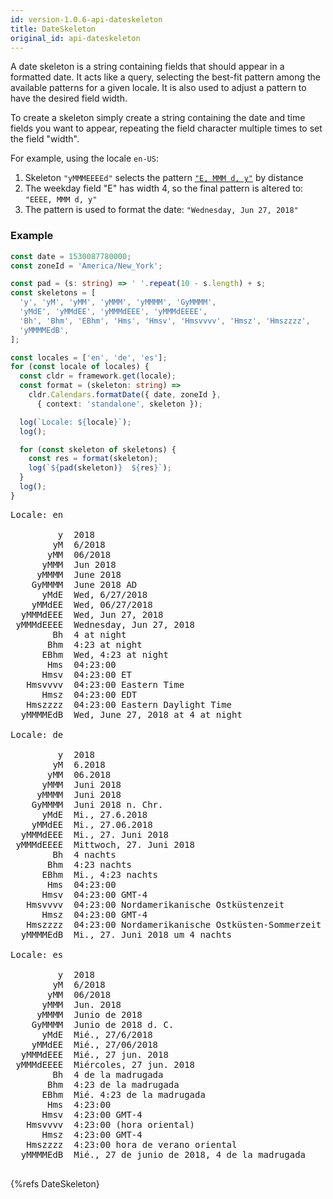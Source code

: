 ```yaml
---
id: version-1.0.6-api-dateskeleton
title: DateSkeleton
original_id: api-dateskeleton
---
```


A date skeleton is a string containing fields that should appear in a formatted date. It acts like a query, selecting the best-fit pattern among the available patterns for a given locale. It is also used to adjust a pattern to have the desired field width.

To create a skeleton simply create a string containing the date and time fields you want to appear, repeating the field character multiple times to set the field "width".

For example, using the locale `en-US`:

  1. Skeleton `"yMMMEEEEd"` selects the pattern [`"E, MMM d, y"`](https://github.com/unicode-cldr/cldr-dates-modern/blob/32.0.0/main/en/ca-gregorian.json#L382) by distance
  2. The weekday field "E" has width 4, so the final pattern is altered to: `"EEEE, MMM d, y"`
  3. The pattern is used to format the date: `"Wednesday, Jun 27, 2018"`

### Example

```typescript
const date = 1530087780000;
const zoneId = 'America/New_York';

const pad = (s: string) => ' '.repeat(10 - s.length) + s;
const skeletons = [
  'y', 'yM', 'yMM', 'yMMM', 'yMMMM', 'GyMMMM',
  'yMdE', 'yMMdEE', 'yMMMdEEE', 'yMMMdEEEE',
  'Bh', 'Bhm', 'EBhm', 'Hms', 'Hmsv', 'Hmsvvvv', 'Hmsz', 'Hmszzzz',
  'yMMMMEdB',
];

const locales = ['en', 'de', 'es'];
for (const locale of locales) {
  const cldr = framework.get(locale);
  const format = (skeleton: string) =>
    cldr.Calendars.formatDate({ date, zoneId },
      { context: 'standalone', skeleton });

  log(`Locale: ${locale}`);
  log();

  for (const skeleton of skeletons) {
    const res = format(skeleton);
    log(`${pad(skeleton)}  ${res}`);
  }
  log();
}
```
<pre class="output">
Locale: en
&nbsp;
         y  2018
        yM  6/2018
       yMM  06/2018
      yMMM  Jun 2018
     yMMMM  June 2018
    GyMMMM  June 2018 AD
      yMdE  Wed, 6/27/2018
    yMMdEE  Wed, 06/27/2018
  yMMMdEEE  Wed, Jun 27, 2018
 yMMMdEEEE  Wednesday, Jun 27, 2018
        Bh  4 at night
       Bhm  4:23 at night
      EBhm  Wed, 4:23 at night
       Hms  04:23:00
      Hmsv  04:23:00 ET
   Hmsvvvv  04:23:00 Eastern Time
      Hmsz  04:23:00 EDT
   Hmszzzz  04:23:00 Eastern Daylight Time
  yMMMMEdB  Wed, June 27, 2018 at 4 at night
&nbsp;
Locale: de
&nbsp;
         y  2018
        yM  6.2018
       yMM  06.2018
      yMMM  Juni 2018
     yMMMM  Juni 2018
    GyMMMM  Juni 2018 n. Chr.
      yMdE  Mi., 27.6.2018
    yMMdEE  Mi., 27.06.2018
  yMMMdEEE  Mi., 27. Juni 2018
 yMMMdEEEE  Mittwoch, 27. Juni 2018
        Bh  4 nachts
       Bhm  4:23 nachts
      EBhm  Mi., 4:23 nachts
       Hms  04:23:00
      Hmsv  04:23:00 GMT-4
   Hmsvvvv  04:23:00 Nordamerikanische Ostküstenzeit
      Hmsz  04:23:00 GMT-4
   Hmszzzz  04:23:00 Nordamerikanische Ostküsten-Sommerzeit
  yMMMMEdB  Mi., 27. Juni 2018 um 4 nachts
&nbsp;
Locale: es
&nbsp;
         y  2018
        yM  6/2018
       yMM  06/2018
      yMMM  Jun. 2018
     yMMMM  Junio de 2018
    GyMMMM  Junio de 2018 d. C.
      yMdE  Mié., 27/6/2018
    yMMdEE  Mié., 27/06/2018
  yMMMdEEE  Mié., 27 jun. 2018
 yMMMdEEEE  Miércoles, 27 jun. 2018
        Bh  4 de la madrugada
       Bhm  4:23 de la madrugada
      EBhm  Mié. 4:23 de la madrugada
       Hms  4:23:00
      Hmsv  4:23:00 GMT-4
   Hmsvvvv  4:23:00 (hora oriental)
      Hmsz  4:23:00 GMT-4
   Hmszzzz  4:23:00 hora de verano oriental
  yMMMMEdB  Mié., 27 de junio de 2018, 4 de la madrugada
&nbsp;
</pre>


{%refs DateSkeleton}
